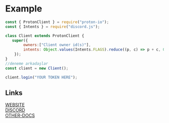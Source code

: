 # Example

```js
const { ProtonClient } = require("proton-io");
const { Intents } = require("discord.js");

class Client extends ProtonClient {
   super({
        owners:["Client owner id(s)"],
        intents: Object.values(Intents.FLAGS).reduce((p, c) => p + c, 0))
    });
}
//deneme arkadaşlar
const client = new Client();

client.login("YOUR TOKEN HERE");
```

## Links
[WEBSITE](https://protonio.js.org/)<br>
[DISCORD](https://discord.gg/64ptq3C9ta)<br>
[OTHER-DOCS](https://github.com/AktilaCengiz/protonio/tree/master/docs)
